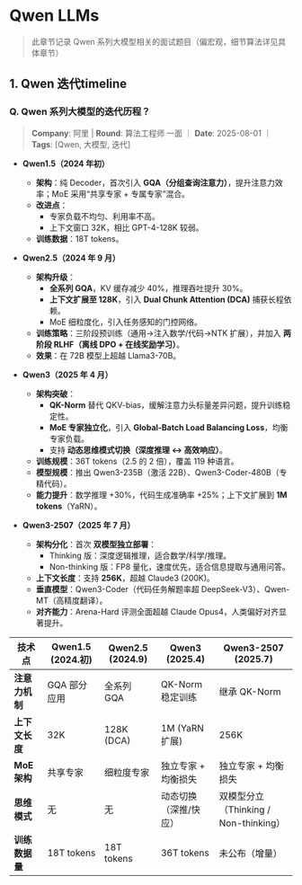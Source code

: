 # Qwen LLMs
> 此章节记录 Qwen 系列大模型相关的面试题目（偏宏观，细节算法详见具体章节）

## 1. Qwen 迭代timeline

### Q. Qwen 系列大模型的迭代历程？
> **Company**: 阿里 | **Round**: 算法工程师 一面 ｜ **Date**: 2025-08-01 ｜ **Tags**: [Qwen, 大模型, 迭代]


- **Qwen1.5（2024 年初）**  
  - **架构**：纯 Decoder，首次引入 **GQA（分组查询注意力）**，提升注意力效率；MoE 采用“共享专家 + 专属专家”混合。  
  - **改进点**：  
    - 专家负载不均匀、利用率不高。  
    - 上下文窗口 32K，相比 GPT-4-128K 较弱。  
  - **训练数据**：18T tokens。  

- **Qwen2.5（2024 年 9 月）**  
  - **架构升级**：  
    - **全系列 GQA**，KV 缓存减少 40%，推理吞吐提升 30%。  
    - **上下文扩展至 128K**，引入 **Dual Chunk Attention (DCA)** 捕获长程依赖。  
    - MoE 细粒度化，引入任务感知的门控网络。  
  - **训练策略**：三阶段预训练（通用→注入数学/代码→NTK 扩展），并加入 **两阶段 RLHF（离线 DPO + 在线奖励学习）**。  
  - **效果**：在 72B 模型上超越 Llama3-70B。  

- **Qwen3（2025 年 4 月）**  
  - **架构突破**：  
    - **QK-Norm** 替代 QKV-bias，缓解注意力头标量差异问题，提升训练稳定性。  
    - **MoE 专家独立化**，引入 **Global-Batch Load Balancing Loss**，均衡专家负载。  
    - 支持 **动态思维模式切换（深度推理 ↔ 高效响应）**。  
  - **训练规模**：36T tokens（2.5 的 2 倍），覆盖 119 种语言。  
  - **模型规模**：推出 Qwen3-235B（激活 22B）、Qwen3-Coder-480B（专精代码）。  
  - **能力提升**：数学推理 +30%，代码生成准确率 +25%；上下文扩展到 **1M tokens**（YaRN）。  

- **Qwen3-2507（2025 年 7 月）**  
  - **架构分化**：首次 **双模型独立部署**：  
    - Thinking 版：深度逻辑推理，适合数学/科学/推理。  
    - Non-thinking 版：FP8 量化，速度优先，适合信息提取与通用问答。  
  - **上下文长度**：支持 **256K**，超越 Claude3 (200K)。  
  - **垂直模型**：Qwen3-Coder（代码任务解题率超 DeepSeek-V3）、Qwen-MT（高精度翻译）。  
  - **对齐能力**：Arena-Hard 评测全面超越 Claude Opus4，人类偏好对齐显著提升。  

| 技术点         | Qwen1.5 (2024.初) | Qwen2.5 (2024.9) | Qwen3 (2025.4)        | Qwen3-2507 (2025.7) |
|----------------|------------------|------------------|-----------------------|---------------------|
| **注意力机制** | GQA 部分应用     | 全系列 GQA       | QK-Norm 稳定训练      | 继承 QK-Norm        |
| **上下文长度** | 32K              | 128K (DCA)       | 1M (YaRN 扩展)        | 256K                |
| **MoE 架构**   | 共享专家         | 细粒度专家       | 独立专家 + 均衡损失   | 独立专家 + 均衡损失 |
| **思维模式**   | 无               | 无               | 动态切换（深推/快应） | 双模型分立（Thinking / Non-thinking） |
| **训练数据量** | 18T tokens       | 18T tokens       | 36T tokens            | 未公布（增量）      |

